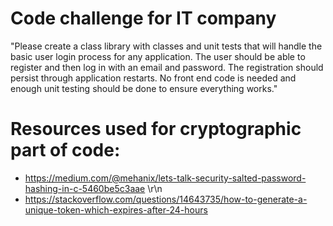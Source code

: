 # Code challenge for IT company
"Please create a class library with classes and unit tests that will handle the basic user login process for any application. The user should be able to register and then log in with an email and password. The registration should persist through application restarts. No front end code is needed and enough unit testing should be done to ensure everything works."

# Resources used for cryptographic part of code:
- https://medium.com/@mehanix/lets-talk-security-salted-password-hashing-in-c-5460be5c3aae \r\n
- https://stackoverflow.com/questions/14643735/how-to-generate-a-unique-token-which-expires-after-24-hours
